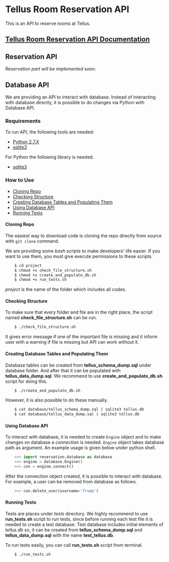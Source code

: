 # Tellus Room Reservation API

This is an API to reserve rooms at Tellus.

## [Tellus Room Reservation API Documentation](http://docs.tellusreservationapi.apiary.io/#)

## Reservation API

*Reservation part will be implemented soon.*

## Database API

We are providing an API to interact with database. Instead of interacting with 
database directly, it is possible to do changes via Python with Database API.

### Requirements

To run API, the following tools are needed:

* [Python 2.7.X](https://www.python.org/download/releases/2.7/)
* [sqlite3](https://www.sqlite.org/)

For Python the following library is needed.

* [sqlite3](https://docs.python.org/2/library/sqlite3.html)

### How to Use

* [Cloning Repo](#markdown-header-cloning-repo)
* [Checking Structure](#markdown-header-checking-structure)
* [Creating Database Tables and Populating Them](#markdown-header-creating-database-tables-and-populating-them)
* [Using Database API](#markdown-header-using-database-api)
* [Running Tests](#markdown-header-running-tests)

#### Cloning Repo

The easiest way to download code is cloning the repo directly from source 
with `git clone` command.

We are providing some _bash scripts_ to make developers' life easier.
If you want to use them, you must give execute permissions to these scripts.

```bash
    $ cd project
    $ chmod +x check_file_structure.sh
    $ chmod +x create_and_populate_db.sh
    $ chmod +x run_tests.sh
```

_project_ is the name of the folder which includes all codes.

#### Checking Structure

To make sure that every folder and file are in the right place, the script
named **check_file_structure.sh** can be run.

```bash
    $ ./check_file_structure.sh
```

It gives error message if one of the important file is missing and it inform 
user with a warning if file is missing but API can work without it.

#### Creating Database Tables and Populating Them

Database tables can be created from **tellus_schema_dump.sql** under database
folder. And after that it can be populated with **tellus_data_dump.sql**.
We recommend to use **create_and_populate_db.sh** script for doing this.

```bash
    $ ./create_and_populate_db.sh
```

However, it is also possible to do these manually.

```bash
    $ cat database/tellus_schema_dump.sql | sqlite3 tellus.db
    $ cat database/tellus_data_dump.sql | sqlite3 tellus.db
```

#### Using Database API

To interact with database, it is needed to create `Engine` object and to make
changes on database a _connection_ is needed. `Engine` object takes database 
path as argument. An example usage is given below under python shell.

```python
    >>> import reservation.database as database
    >>> engine = database.Engine()
    >>> con = engine.connect()
```

After the connection object created, it is possible to interact with database.
For example, a user can be removed from database as follows.

```python
    >>> con.delete_user(username='Trump')
```

#### Running Tests

Tests are places under _tests_ directory. We highly recommend to use 
**run_tests.sh** script to run tests, since before running each test file
it is needed to create a test database. Test database includes initial elements 
of _tellus.db_ so, it can be created from **tellus_schema_dump.sql** and 
**tellus_data_dump.sql** with the name **test_tellus.db**.

To run tests easily, you can call **run_tests.sh** script from terminal.

```bash
    $ ./run_tests.sh
```
